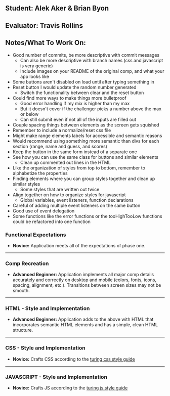 ## Student: Alek Aker & Brian Byon
## Evaluator: Travis Rollins
## Notes/What To Work On:
* Good number of commits, be more descriptive with commit messages
    * Can also be more descriptive with branch names (css and javascript is very generic)
    * Include images on your README of the original comp, and what your app looks like
* Some buttons aren't disabled on load until after typing something in
* Reset button I would update the random number generated
    * Switch the functionality between clear and the reset button
* Could find more ways to make things more bulletproof 
    * Good error handling if my mix is higher than my max
    * But it doesn't cover if the challenger picks a number above the max or below
    * Can still submit even if not all of the inputs are filled out 
* Couple spacing things between elements as the screen gets squished
* Remember to include a normalize/reset css file
* Might make range elements labels for accessible and semantic reasons
* Would recommend using something more semantic than divs for each section (range, name and guess, and scores)
* Keep the button in the same form instead of a separate one
* See how you can use the same class for buttons and similar elements
  * Clean up commented out lines in the HTML
* Like the organization of styles from top to bottom, remember to alphabetize the properties
* Finding elements where you can group styles together and clean up similar styles
    * Some styles that are written out twice
* Align together on how to organize styles for javascript
    * Global variables, event listeners, function declarations
* Careful of adding multiple event listeners on the same button
* Good use of event delegation
* Some functions like the error functions or the tooHighTooLow functions could be refactored into one function



### Functional Expectations

* __Novice:__ Application meets all of the expectations of phase one.

------------------------------------------------------------------

### Comp Recreation

* __Advanced Beginner:__ Application implements all major comp details accurately and correctly on desktop and mobile (colors, fonts, icons, spacing, alignment,  etc.). Transitions between screen sizes may not be smooth.

------------------------------------------------------------------

### HTML - Style and Implementation

* __Advanced Beginner:__ Application adds to the above with HTML that incorporates semantic HTML elements and has a simple, clean HTML structure.

------------------------------------------------------------------

### CSS - Style and Implementation

* __Novice:__ Crafts CSS according to the [turing css style guide](https://github.com/turingschool-examples/css)

------------------------------------------------------------------

### JAVASCRIPT - Style and Implementation

* __Novice:__ Crafts JS according to the [turing js style guide](https://github.com/turingschool-examples/javascript/tree/master/es5)